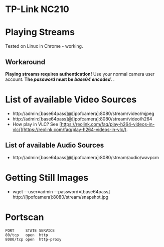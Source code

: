 # TP-Link NC210

# Playing Streams
Tested on Linux in Chrome - working.

## Workaround
**Playing streams requires authentication!** Use your normal camera user account. **The _password_ must be _base64 encoded_.** .

# List of available Video Sources
* http://admin:[base64pass]@[ipofcamera]:8080/stream/video/mjpeg
* http://admin:[base64pass]@[ipofcamera]:8080/stream/video/h264
 * How play in VLC? See [https://reolink.com/faq/play-h264-videos-in-vlc/](https://reolink.com/faq/play-h264-videos-in-vlc/). 

## List of available Audio Sources
* http://admin:[base64pass]@[ipofcamera]:8080/stream/audio/wavpcm

# Getting Still Images
* wget --user=admin --password=[base64pass] http://[ipofcamera]:8080/stream/snapshot.jpg

# Portscan
```
PORT     STATE SERVICE
80/tcp   open  http
8080/tcp open  http-proxy
```




